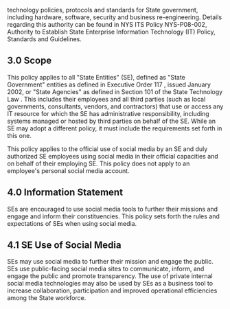 technology policies, protocols and standards for State government, including hardware, software, security and business re-engineering. Details regarding this authority can be found in NYS ITS Policy NYS-P08-002, Authority to Establish State Enterprise Information Technology (IT) Policy, Standards and Guidelines.

## **3.0 Scope**

This policy applies to all "State Entities" (SE), defined as "State Government" entities as defined in Executive Order 117 , issued January 2002, or "State Agencies" as defined in Section 101 of the State Technology Law . This includes their employees and all third parties (such as local governments, consultants, vendors, and contractors) that use or access any IT resource for which the SE has administrative responsibility, including systems managed or hosted by third parties on behalf of the SE. While an SE may adopt a different policy, it must include the requirements set forth in this one.

This policy applies to the official use of social media by an SE and duly authorized SE employees using social media in their official capacities and on behalf of their employing SE. This policy does not apply to an employee's personal social media account.

## **4.0 Information Statement**

SEs are encouraged to use social media tools to further their missions and engage and inform their constituencies. This policy sets forth the rules and expectations of SEs when using social media.

## **4.1 SE Use of Social Media**

SEs may use social media to further their mission and engage the public. SEs use public-facing social media sites to communicate, inform, and engage the public and promote transparency. The use of private internal social media technologies may also be used by SEs as a business tool to increase collaboration, participation and improved operational efficiencies among the State workforce.